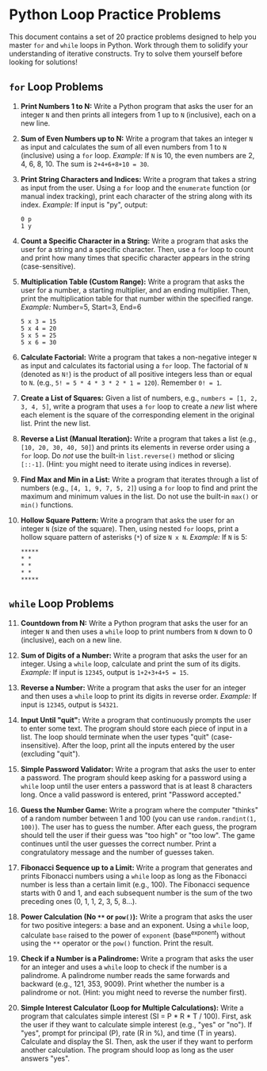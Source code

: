 # Python Loop Practice Problems

This document contains a set of 20 practice problems designed to help you master `for` and `while` loops in Python. Work through them to solidify your understanding of iterative constructs. Try to solve them yourself before looking for solutions!

## `for` Loop Problems

1.  **Print Numbers 1 to N:**
    Write a Python program that asks the user for an integer `N` and then prints all integers from 1 up to `N` (inclusive), each on a new line.

2.  **Sum of Even Numbers up to N:**
    Write a program that takes an integer `N` as input and calculates the sum of all even numbers from 1 to `N` (inclusive) using a `for` loop.
    *Example:* If `N` is 10, the even numbers are 2, 4, 6, 8, 10. The sum is `2+4+6+8+10 = 30`.

3.  **Print String Characters and Indices:**
    Write a program that takes a string as input from the user. Using a `for` loop and the `enumerate` function (or manual index tracking), print each character of the string along with its index.
    *Example:* If input is "py", output:
    ```
    0 p
    1 y
    ```

4.  **Count a Specific Character in a String:**
    Write a program that asks the user for a string and a specific character. Then, use a `for` loop to count and print how many times that specific character appears in the string (case-sensitive).

5.  **Multiplication Table (Custom Range):**
    Write a program that asks the user for a number, a starting multiplier, and an ending multiplier. Then, print the multiplication table for that number within the specified range.
    *Example:* Number=5, Start=3, End=6
    ```
    5 x 3 = 15
    5 x 4 = 20
    5 x 5 = 25
    5 x 6 = 30
    ```

6.  **Calculate Factorial:**
    Write a program that takes a non-negative integer `N` as input and calculates its factorial using a `for` loop. The factorial of `N` (denoted as `N!`) is the product of all positive integers less than or equal to `N`. (e.g., `5! = 5 * 4 * 3 * 2 * 1 = 120`). Remember `0! = 1`.

7.  **Create a List of Squares:**
    Given a list of numbers, e.g., `numbers = [1, 2, 3, 4, 5]`, write a program that uses a `for` loop to create a *new* list where each element is the square of the corresponding element in the original list. Print the new list.

8.  **Reverse a List (Manual Iteration):**
    Write a program that takes a list (e.g., `[10, 20, 30, 40, 50]`) and prints its elements in reverse order using a `for` loop. Do *not* use the built-in `list.reverse()` method or slicing `[::-1]`. (Hint: you might need to iterate using indices in reverse).

9.  **Find Max and Min in a List:**
    Write a program that iterates through a list of numbers (e.g., `[4, 1, 9, 7, 5, 2]`) using a `for` loop to find and print the maximum and minimum values in the list. Do not use the built-in `max()` or `min()` functions.

10. **Hollow Square Pattern:**
    Write a program that asks the user for an integer `N` (size of the square). Then, using nested `for` loops, print a hollow square pattern of asterisks (`*`) of size `N x N`.
    *Example:* If `N` is 5:
    ```
    *****
    * *
    * *
    * *
    *****
    ```

## `while` Loop Problems

11. **Countdown from N:**
    Write a Python program that asks the user for an integer `N` and then uses a `while` loop to print numbers from `N` down to 0 (inclusive), each on a new line.

12. **Sum of Digits of a Number:**
    Write a program that asks the user for an integer. Using a `while` loop, calculate and print the sum of its digits.
    *Example:* If input is `12345`, output is `1+2+3+4+5 = 15`.

13. **Reverse a Number:**
    Write a program that asks the user for an integer and then uses a `while` loop to print its digits in reverse order.
    *Example:* If input is `12345`, output is `54321`.

14. **Input Until "quit":**
    Write a program that continuously prompts the user to enter some text. The program should store each piece of input in a list. The loop should terminate when the user types "quit" (case-insensitive). After the loop, print all the inputs entered by the user (excluding "quit").

15. **Simple Password Validator:**
    Write a program that asks the user to enter a password. The program should keep asking for a password using a `while` loop until the user enters a password that is at least 8 characters long. Once a valid password is entered, print "Password accepted."

16. **Guess the Number Game:**
    Write a program where the computer "thinks" of a random number between 1 and 100 (you can use `random.randint(1, 100)`). The user has to guess the number. After each guess, the program should tell the user if their guess was "too high" or "too low". The game continues until the user guesses the correct number. Print a congratulatory message and the number of guesses taken.

17. **Fibonacci Sequence up to a Limit:**
    Write a program that generates and prints Fibonacci numbers using a `while` loop as long as the Fibonacci number is less than a certain limit (e.g., 100). The Fibonacci sequence starts with 0 and 1, and each subsequent number is the sum of the two preceding ones (0, 1, 1, 2, 3, 5, 8...).

18. **Power Calculation (No `**` or `pow()`):**
    Write a program that asks the user for two positive integers: a base and an exponent. Using a `while` loop, calculate `base` raised to the power of `exponent` (base<sup>exponent</sup>) without using the `**` operator or the `pow()` function. Print the result.

19. **Check if a Number is a Palindrome:**
    Write a program that asks the user for an integer and uses a `while` loop to check if the number is a palindrome. A palindrome number reads the same forwards and backward (e.g., 121, 353, 9009). Print whether the number is a palindrome or not. (Hint: you might need to reverse the number first).

20. **Simple Interest Calculator (Loop for Multiple Calculations):**
    Write a program that calculates simple interest (SI = P * R * T / 100).
    First, ask the user if they want to calculate simple interest (e.g., "yes" or "no").
    If "yes", prompt for principal (P), rate (R in %), and time (T in years). Calculate and display the SI.
    Then, ask the user if they want to perform another calculation. The program should loop as long as the user answers "yes".
